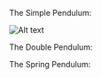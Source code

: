 The Simple Pendulum:


![Alt text](https://www.pywiz.net/img/pendulum.png "Optional title")


The Double Pendulum:
 
 
The Spring Pendulum:
